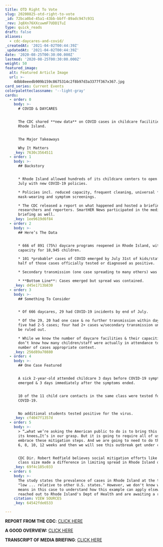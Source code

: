 ```yaml
---
title: OTD Right To Vote
slug: 20200825-otd-right-to-vote
_id: 72bca0bd-45a1-43bb-bbff-89adc947c931
_rev: Jq8Xn76XXcuwmF7UDD1TuI
type: quick_reads
draft: false
aliases:
  - cdc-daycares-and-covid/
_createdAt: '2021-04-02T00:44:39Z'
_updatedAt: '2021-04-02T00:44:39Z'
date: '2020-08-25T00:30:00.000Z'
lastmod: '2020-08-25T00:30:00.000Z'
weight: 50
featured_image:
  alt: Featured Article Image
  url: >-
    4dbb8eeedb909b159c8675314c2f8b97d3a3377f367x367.jpg
card_series: Current Events
colorpaletteclassname: '--light-gray'
cards:
  - order: 0
    body: >-
      # COVID & DAYCARES


      The CDC shared **new data** on COVID cases in childcare facilities in
      Rhode Island.


      The Major Takeaways  

      Why It Matters
    _key: 7630c3564511
  - order: 1
    body: >-
      ## Backstory


      * Rhode Island allowed hundreds of its childcare centers to open in June &
      July with new COVID-19 policies.

      * Policies incl. reduced capacity, frequent cleaning, universal *adult*
      mask-wearing and symptom screenings.

      * The CDC released a report on what happened and hosted a briefing with
      researchers and reporters. SmartHER News participated in the media
      briefing as well.
    _key: 1ee9619d6f84
  - order: 2
    body: >-
      ## Here’s The Data


      * 666 of 891 (75%) daycare programs reopened in Rhode Island, with
      capacity for 18,945 children.

      * 101 *probable* cases of COVID emerged by July 31st of kids/staff; about
      half of those cases officially tested or diagnosed as positive.

      * Secondary transmission (one case spreading to many others) was limited.

      * **Bottom Line**: Cases emerged but spread was contained.
    _key: d45e1713b830
  - order: 3
    body: >-
      ## Something To Consider


      * Of 666 daycares, 29 had COVID-19 incidents by end of July.

      * Of the 29, 20 had one case & no further transmission within daycare,
      five had 2-5 cases; four had 2+ cases w/secondary transmission unable to
      be ruled out.

      * While we know the number of daycare facilities & their capacities, we
      don’t know how many children/staff were actually in attendance to give the
      number of cases appropriate context.
    _key: 256d89a70880
  - order: 4
    body: >-
      ## One Case Featured


      A sick 2-year-old attended childcare 3 days before COVID-19 symptoms
      emerged & 3 days immediately after the symptoms ended.


      10 of the 11 child care contacts in the same class were tested for
      COVID-19.


      No additional students tested positive for the virus.
    _key: cf4047f1357d
  - order: 5
    body: >-
      > “…what we’re asking the American public to do is to bring this virus to
      its knees…It’s in our grasp. But it is going to require all of us to
      embrace these mitigation steps. And we are going to need to do that for 4,
      6, 8, 10, 12 weeks and then we will see this outbreak get under control.”


      CDC Dir. Robert Redfield believes social mitigation efforts like smaller
      class size made a difference in limiting spread in Rhode Island daycares.
    _key: 69f4c185c033
  - order: 6
    body: >-
      The study states the prevalence of cases in Rhode Island at the time was
      "low ... relative to other U.S. states." However, we don't know what "low"
      means in this case to understand how this example can apply elsewhere. We
      reached out to Rhode Island's Dept of Health and are awaiting a response.
    citation: VIEW SOURCES
    _key: 64542fde6533

---
```

**REPORT FROM THE CDC**: [CLICK HERE](https://www.cdc.gov/mmwr/volumes/69/wr/mm6934e2.htm?s_cid=mm6934e2_w)

**A GOOD OVERVIEW:** [CLICK HERE](https://www.cnbc.com/2020/08/21/cdc-director-dr-redfield-pointed-to-rhode-islands-coronavirus-restrictions-in-daycares-as-a-path-to-reopen-schools.html)

**TRANSCRIPT OF MEDIA BRIEFING**: [CLICK HERE](https://www.cdc.gov/media/releases/2020/t0821-telebriefing-covid.html)